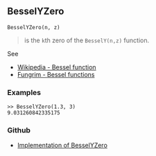 ## BesselYZero

```
BesselYZero(n, z) 
```

> is the `k`th zero of the `BesselY(n,z)` function. 

See
* [Wikipedia - Bessel function](https://en.wikipedia.org/wiki/Bessel_function)
* [Fungrim - Bessel functions](http://fungrim.org/topic/Bessel_functions/)

### Examples

```
>> BesselYZero(1.3, 3) 
9.031260842335175
```

### Github

* [Implementation of BesselYZero](https://github.com/axkr/symja_android_library/blob/master/symja_android_library/matheclipse-core/src/main/java/org/matheclipse/core/builtin/BesselFunctions.java#L780) 
